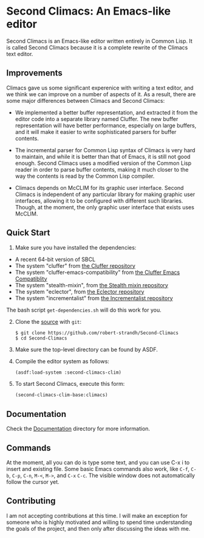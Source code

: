 # Second Climacs: An Emacs-like editor

Second Climacs is an Emacs-like editor written entirely
in Common Lisp. It is called Second Climacs because it is a complete
rewrite of the Climacs text editor.

## Improvements

Climacs gave us some significant experenice with writing a text
editor, and we think we can improve on a number of aspects of it. As
a result, there are some major differences between Climacs and
Second Climacs:

*  We implemented a better buffer representation, and extracted it
   from the editor code into a separate library named Cluffer.  The
   new buffer representation will have better performance, especially
   on large buffers, and it will make it easier to write
   sophisticated parsers for buffer contents.

 * The incremental parser for Common Lisp syntax of Climacs is very
   hard to maintain, and while it is better than that of Emacs, it is
   still not good enough.  Second Climacs uses a modified version of
   the Common Lisp reader in order to parse buffer contents, making
   it much closer to the way the contents is read by the Common Lisp
   compiler.

 * Climacs depends on McCLIM for its graphic user interface.  Second
    Climacs is independent of any particular library for making
    graphic user interfaces, allowing it to be configured with
    different such libraries.  Though, at the moment, the only graphic
    user interface that exists uses McCLIM.
## Quick Start

1. Make sure you have installed the dependencies:

[the Cluffer repository]:https://github.com/robert-strandh/Cluffer
[the Cluffer Emacs Compatiblity]:https://github.com/robert-strandh/cluffer-emacs-compatibility
[the Stealth mixin repository]:https://github.com/robert-strandh/Stealth-mixin
[the Eclector repository]:https://github.com/s-expressionists/Eclector
[the Incrementalist repository]:https://github.com/robert-strandh/incrementalist

   * A recent 64-bit version of SBCL
   * The system "cluffer" from [the Cluffer repository]
   * The system "cluffer-emacs-compatibility" from [the Cluffer Emacs Compatiblity]
   * The system "stealth-mixin", from [the Stealth mixin repository]
   * The system "eclector", from [the Eclector repository]
   * The system "incrementalist" from [the Incrementalist repository]

The bash script `get-dependencies.sh` will do this work for you.

2. Clone the [source] with `git`:

   ```
   $ git clone https://github.com/robert-strandh/Second-Climacs
   $ cd Second-Climacs
   ```

3. Make sure the top-level directory can be found by ASDF.

4. Compile the editor system as follows:

   ```lisp
   (asdf:load-system :second-climacs-clim)
   ```

5. To start Second Climacs, execute this form:

   ```lisp
   (second-climacs-clim-base:climacs)
   ```


[source]: https://github.com/robert-strandh/Second-Climacs

## Documentation

[Documentation]:https://github.com/robert-strandh/Second-Climacs/tree/master/Documentation

Check the [Documentation] directory for more information.

## Commands
At the moment, all you can do is type some text, and you can use C-x i
to insert and existing file.  Some basic Emacs commands also work, like
`C-f`, `C-b`, `C-p`, `C-n`, `M-<`, `M->`, and `C-x` `C-c`.  The visible window does not
automatically follow the cursor yet.

[CONTRIBUTING.md]: https://github.com/robert-strandh/Second-Climacs/blob/master/CONTRIBUTING.md

## Contributing

I am not accepting contributions at this time.  I will make an
exception for someone who is highly motivated and willing to spend
time understanding the goals of the project, and then only after
discussing the ideas with me.
